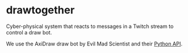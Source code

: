 # drawtogether

Cyber-physical system that reacts to messages in a Twitch stream to control a draw bot.

We use the AxiDraw draw bot by Evil Mad Scientist and their [Python API](https://axidraw.com/doc/py_api/#).
